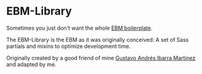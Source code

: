 # EBM-Library
Sometimes you just don't want the whole [EBM boilerplate](http://easyboxmodel.com/category/getting-started/).

The EBM-Library is the EBM as it was originally conceived: A set of Sass partials and mixins to optimize development time.

Originally created by a good friend of mine [Gustavo Andrés Ibarra Martinez](https://github.com/netpoe) and adapted by me.

